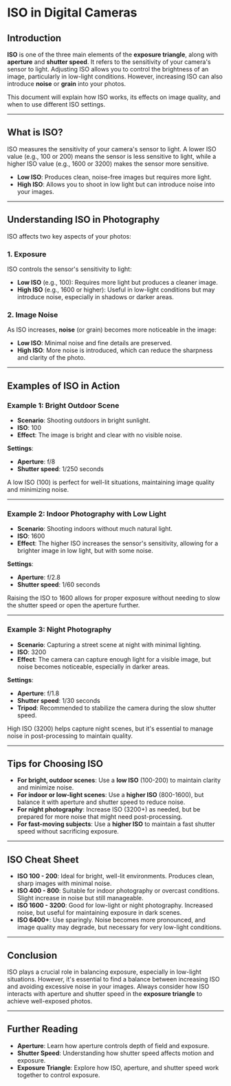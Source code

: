 # ISO in Digital Cameras

## Introduction

**ISO** is one of the three main elements of the **exposure triangle**, along with **aperture** and **shutter speed**. It refers to the sensitivity of your camera's sensor to light. Adjusting ISO allows you to control the brightness of an image, particularly in low-light conditions. However, increasing ISO can also introduce **noise** or **grain** into your photos.

This document will explain how ISO works, its effects on image quality, and when to use different ISO settings.

---

## What is ISO?

ISO measures the sensitivity of your camera's sensor to light. A lower ISO value (e.g., 100 or 200) means the sensor is less sensitive to light, while a higher ISO value (e.g., 1600 or 3200) makes the sensor more sensitive.

- **Low ISO**: Produces clean, noise-free images but requires more light.
- **High ISO**: Allows you to shoot in low light but can introduce noise into your images.

---

## Understanding ISO in Photography

ISO affects two key aspects of your photos:

### 1. **Exposure**
ISO controls the sensor's sensitivity to light:
- **Low ISO** (e.g., 100): Requires more light but produces a cleaner image.
- **High ISO** (e.g., 1600 or higher): Useful in low-light conditions but may introduce noise, especially in shadows or darker areas.

### 2. **Image Noise**
As ISO increases, **noise** (or grain) becomes more noticeable in the image:
- **Low ISO**: Minimal noise and fine details are preserved.
- **High ISO**: More noise is introduced, which can reduce the sharpness and clarity of the photo.

---

## Examples of ISO in Action

### Example 1: **Bright Outdoor Scene**
- **Scenario**: Shooting outdoors in bright sunlight.
- **ISO**: 100
- **Effect**: The image is bright and clear with no visible noise.

**Settings**:
- **Aperture**: f/8
- **Shutter speed**: 1/250 seconds

A low ISO (100) is perfect for well-lit situations, maintaining image quality and minimizing noise.

---

### Example 2: **Indoor Photography with Low Light**
- **Scenario**: Shooting indoors without much natural light.
- **ISO**: 1600
- **Effect**: The higher ISO increases the sensor's sensitivity, allowing for a brighter image in low light, but with some noise.

**Settings**:
- **Aperture**: f/2.8
- **Shutter speed**: 1/60 seconds

Raising the ISO to 1600 allows for proper exposure without needing to slow the shutter speed or open the aperture further.

---

### Example 3: **Night Photography**
- **Scenario**: Capturing a street scene at night with minimal lighting.
- **ISO**: 3200
- **Effect**: The camera can capture enough light for a visible image, but noise becomes noticeable, especially in darker areas.

**Settings**:
- **Aperture**: f/1.8
- **Shutter speed**: 1/30 seconds
- **Tripod**: Recommended to stabilize the camera during the slow shutter speed.

High ISO (3200) helps capture night scenes, but it's essential to manage noise in post-processing to maintain quality.

---

## Tips for Choosing ISO

- **For bright, outdoor scenes**: Use a **low ISO** (100-200) to maintain clarity and minimize noise.
- **For indoor or low-light scenes**: Use a **higher ISO** (800-1600), but balance it with aperture and shutter speed to reduce noise.
- **For night photography**: Increase ISO (3200+) as needed, but be prepared for more noise that might need post-processing.
- **For fast-moving subjects**: Use a **higher ISO** to maintain a fast shutter speed without sacrificing exposure.

---

## ISO Cheat Sheet

- **ISO 100 - 200**: Ideal for bright, well-lit environments. Produces clean, sharp images with minimal noise.
- **ISO 400 - 800**: Suitable for indoor photography or overcast conditions. Slight increase in noise but still manageable.
- **ISO 1600 - 3200**: Good for low-light or night photography. Increased noise, but useful for maintaining exposure in dark scenes.
- **ISO 6400+**: Use sparingly. Noise becomes more pronounced, and image quality may degrade, but necessary for very low-light conditions.

---

## Conclusion

ISO plays a crucial role in balancing exposure, especially in low-light situations. However, it's essential to find a balance between increasing ISO and avoiding excessive noise in your images. Always consider how ISO interacts with aperture and shutter speed in the **exposure triangle** to achieve well-exposed photos.

---

## Further Reading
- **Aperture**: Learn how aperture controls depth of field and exposure.
- **Shutter Speed**: Understanding how shutter speed affects motion and exposure.
- **Exposure Triangle**: Explore how ISO, aperture, and shutter speed work together to control exposure.
